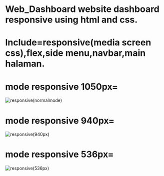 # Web_Dashboard website dashboard responsive using html and css.
# Include=responsive(media screen css),flex,side menu,navbar,main halaman.
# mode responsive 1050px=
![responsive(normalmode)](https://user-images.githubusercontent.com/58825091/178900911-bb64ad77-70f7-40e0-be32-bd005c07703c.PNG)
# mode responsive 940px=
![responsive(940px)](https://user-images.githubusercontent.com/58825091/178900988-3029feb1-5b0a-4a86-9922-0241bc3378a8.PNG)
# mode responsive 536px=
![responsive(536px)](https://user-images.githubusercontent.com/58825091/178901017-6593cdeb-c8b2-44d3-90d0-9b3d887efcfe.PNG)


